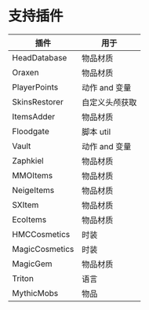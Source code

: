 # 支持插件

| 插件             | 用于        |
| -------------- | --------- |
| HeadDatabase   | 物品材质      |
| Oraxen         | 物品材质      |
| PlayerPoints   | 动作 and 变量 |
| SkinsRestorer  | 自定义头颅获取   |
| ItemsAdder     | 物品材质      |
| Floodgate      | 脚本 util   |
| Vault          | 动作 and 变量 |
| Zaphkiel       | 物品材质      |
| MMOItems       | 物品材质      |
| NeigeItems     | 物品材质      |
| SXItem         | 物品材质      |
| EcoItems       | 物品材质      |
| HMCCosmetics   | 时装        |
| MagicCosmetics | 时装        |
| MagicGem       | 物品材质      |
| Triton         | 语言        |
| MythicMobs     | 物品        |
